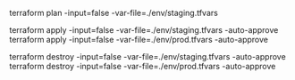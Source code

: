 terraform plan -input=false -var-file=./env/staging.tfvars

terraform apply -input=false -var-file=./env/staging.tfvars -auto-approve
terraform apply -input=false -var-file=./env/prod.tfvars -auto-approve

terraform destroy -input=false -var-file=./env/staging.tfvars -auto-approve
terraform destroy -input=false -var-file=./env/prod.tfvars -auto-approve

